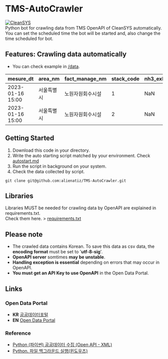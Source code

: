 # TMS-AutoCrawler
[![CleanSYS](https://cleansys.or.kr/images/common/logo.png)](https://cleansys.or.kr/)   
Python bot for crawling data from TMS OpenAPI of CleanSYS automatically. You can set the scheduled time the bot will be started and, also change the time scheduled for bot.


## Features: Crawling data automatically
* You can check example in [/data](https://github.com/alienatiz/TMS_AutoCrawler/tree/release/data).

| **mesure_dt**      | **area_nm** | **fact_manage_nm** | **stack_code** | **nh3_exhst_perm_stdr_value** | **nh3_mesure_value** | **\.\.\.** |
|--------------------|-------------|--------------------|----------------|-------------------------------|----------------------|------------|
| 2023\-01\-16 15:00 | 서울특별시       | 노원자원회수시설           | 1              | NaN                           | NaN                  | \.\.\.     |
| 2023\-01\-16 15:00 | 서울특별시       | 노원자원회수시설           | 2              | NaN                           | NaN                  | \.\.\.     |

## Getting Started
1) Download this code in your directory.
2) Write the auto starting script matched by your environment. Check [autostart.md](https://github.com/alienatiz/TMS-AutoCrawler/tree/release/autostart/autostart.md)
3) Run the script in background on your system.
4) Check the data collected by script.

```git
git clone git@github.com:alienatiz/TMS-AutoCrawler.git
```

## Libraries
Libraries MUST be needed for crawling data by OpenAPI are explained in requirements.txt.  <br />
Check them here. > [requirements.txt](https://github.com/alienatiz/TMS-AutoCrawler/blob/release/requirements.txt)

## Please note
* The crawled data contains Korean. To save this data as csv data, the **encoding format** must be set to '**utf-8-sig**'.
* **OpenAPI server** somtimes **may be unstable**.
* **Handling exception is essential** depending on errors that may occur in OpenAPI.
* **You must get an API Key to use OpenAPI** in the Open Data Portal.

## Links
### Open Data Portal
* **KR** [공공데이터포털](https://www.data.go.kr/index.do)
* **EN** [Open Data Portal](https://www.data.go.kr/en/index.do)
<!--- [![한국환경공단](https://cleansys.or.kr/images/common/logo-footer.png)](https://cleansys.or.kr/)-->

### Reference
* [Python (파이썬) 공공데이터 수집 (Open API - XML)](https://greendreamtrre.tistory.com/268)
* [Python. 파일 백그라운드 실행(윈도우즈)](http://drtagkim.blogspot.com/2015/03/python.html)
